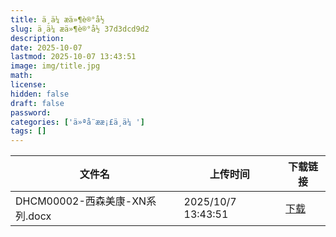 ```yaml
---
title: ä¸ä¼ æä»¶è®°å½
slug: ä¸ä¼ æä»¶è®°å½ 37d3dcd9d2
description:
date: 2025-10-07
lastmod: 2025-10-07 13:43:51
image: img/title.jpg
math:
license:
hidden: false
draft: false
password:
categories: ['ä»ªå¨ææ¡£ä¸ä¼ ']
tags: []
---
```

| 文件名 | 上传时间 | 下载链接 |
|--------|----------|----------|
| DHCM00002-西森美康-XN系列.docx | 2025/10/7 13:43:51 | [下载](undefined) |
